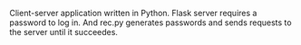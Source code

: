 Client-server application written in Python. Flask server requires a password to log in. And rec.py generates passwords and sends requests to the server until it succeedes.
